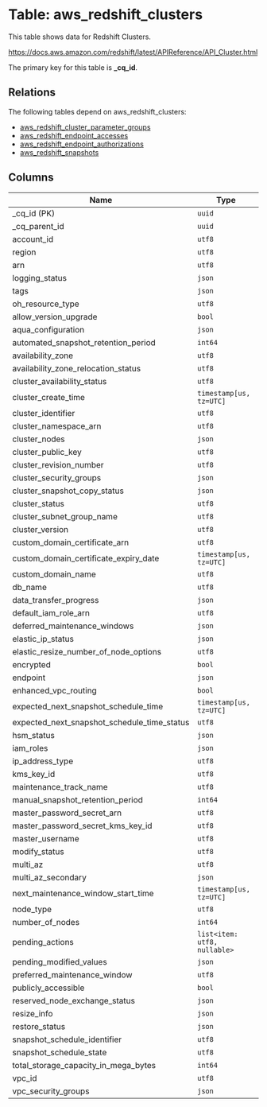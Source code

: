 # Table: aws_redshift_clusters

This table shows data for Redshift Clusters.

https://docs.aws.amazon.com/redshift/latest/APIReference/API_Cluster.html

The primary key for this table is **_cq_id**.

## Relations

The following tables depend on aws_redshift_clusters:
  - [aws_redshift_cluster_parameter_groups](aws_redshift_cluster_parameter_groups.md)
  - [aws_redshift_endpoint_accesses](aws_redshift_endpoint_accesses.md)
  - [aws_redshift_endpoint_authorizations](aws_redshift_endpoint_authorizations.md)
  - [aws_redshift_snapshots](aws_redshift_snapshots.md)

## Columns

| Name          | Type          |
| ------------- | ------------- |
|_cq_id (PK)|`uuid`|
|_cq_parent_id|`uuid`|
|account_id|`utf8`|
|region|`utf8`|
|arn|`utf8`|
|logging_status|`json`|
|tags|`json`|
|oh_resource_type|`utf8`|
|allow_version_upgrade|`bool`|
|aqua_configuration|`json`|
|automated_snapshot_retention_period|`int64`|
|availability_zone|`utf8`|
|availability_zone_relocation_status|`utf8`|
|cluster_availability_status|`utf8`|
|cluster_create_time|`timestamp[us, tz=UTC]`|
|cluster_identifier|`utf8`|
|cluster_namespace_arn|`utf8`|
|cluster_nodes|`json`|
|cluster_public_key|`utf8`|
|cluster_revision_number|`utf8`|
|cluster_security_groups|`json`|
|cluster_snapshot_copy_status|`json`|
|cluster_status|`utf8`|
|cluster_subnet_group_name|`utf8`|
|cluster_version|`utf8`|
|custom_domain_certificate_arn|`utf8`|
|custom_domain_certificate_expiry_date|`timestamp[us, tz=UTC]`|
|custom_domain_name|`utf8`|
|db_name|`utf8`|
|data_transfer_progress|`json`|
|default_iam_role_arn|`utf8`|
|deferred_maintenance_windows|`json`|
|elastic_ip_status|`json`|
|elastic_resize_number_of_node_options|`utf8`|
|encrypted|`bool`|
|endpoint|`json`|
|enhanced_vpc_routing|`bool`|
|expected_next_snapshot_schedule_time|`timestamp[us, tz=UTC]`|
|expected_next_snapshot_schedule_time_status|`utf8`|
|hsm_status|`json`|
|iam_roles|`json`|
|ip_address_type|`utf8`|
|kms_key_id|`utf8`|
|maintenance_track_name|`utf8`|
|manual_snapshot_retention_period|`int64`|
|master_password_secret_arn|`utf8`|
|master_password_secret_kms_key_id|`utf8`|
|master_username|`utf8`|
|modify_status|`utf8`|
|multi_az|`utf8`|
|multi_az_secondary|`json`|
|next_maintenance_window_start_time|`timestamp[us, tz=UTC]`|
|node_type|`utf8`|
|number_of_nodes|`int64`|
|pending_actions|`list<item: utf8, nullable>`|
|pending_modified_values|`json`|
|preferred_maintenance_window|`utf8`|
|publicly_accessible|`bool`|
|reserved_node_exchange_status|`json`|
|resize_info|`json`|
|restore_status|`json`|
|snapshot_schedule_identifier|`utf8`|
|snapshot_schedule_state|`utf8`|
|total_storage_capacity_in_mega_bytes|`int64`|
|vpc_id|`utf8`|
|vpc_security_groups|`json`|